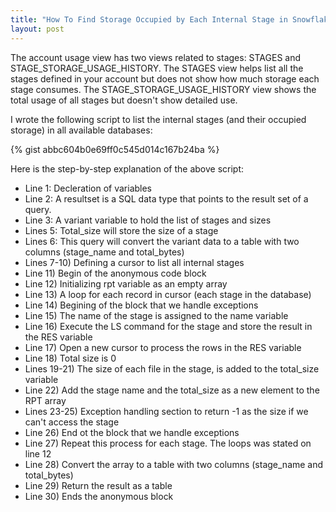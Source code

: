 ```yaml
---
title: "How To Find Storage Occupied by Each Internal Stage in Snowflake?"
layout: post
---
```


The account usage view has two views related to stages: STAGES and STAGE_STORAGE_USAGE_HISTORY. The STAGES view helps list all the stages defined in your account but does not show how much storage each stage consumes. The STAGE_STORAGE_USAGE_HISTORY view shows the total usage of all stages but doesn't show detailed use. 

I wrote the following script to list the internal stages (and their occupied storage) in all available databases:

{% gist abbc604b0e69ff0c545d014c167b24ba %}

<!--more-->

Here is the step-by-step explanation of the above script:

* Line 1: Decleration of variables
* Line 2: A resultset is a SQL data type that points to the result set of a query.
* Line 3: A variant variable to hold the list of stages and sizes
* Lines 5: Total_size will store the size of a stage
* Lines 6: This query will convert the variant data to a table with two columns (stage_name and total_bytes)
* Lines 7-10) Defining a cursor to list all internal stages
* Line 11) Begin of the anonymous code block
* Line 12) Initializing rpt variable as an empty array
* Line 13) A loop for each record in cursor (each stage in the database)
* Line 14) Begining of the block that we handle exceptions
* Line 15) The name of the stage is assigned to the name variable 
* Line 16) Execute the LS command for the stage and store the result in the RES variable
* Line 17) Open a new cursor to process the rows in the RES variable
* Line 18) Total size is 0
* Lines 19-21) The size of each file in the stage, is added to the total_size variable
* Line 22) Add the stage name and the total_size as a new element to the RPT array
* Lines 23-25) Exception handling section to return -1 as the size if we can't access the stage
* Line 26) End ot the block that we handle exceptions
* Line 27) Repeat this process for each stage. The loops was stated on line 12
* Line 28) Convert the array to a table with two columns (stage_name and total_bytes)
* Line 29) Return the result as a table
* Line 30) Ends the anonymous block
